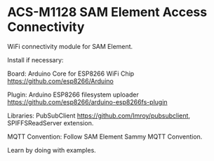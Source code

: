 # ACS-M1128 SAM Element Access Connectivity
WiFi connectivity module for SAM Element.

Install if necessary:

Board:
Arduino Core for ESP8266 WiFi Chip https://github.com/esp8266/Arduino

Plugin:
Arduino ESP8266 filesystem uploader https://github.com/esp8266/arduino-esp8266fs-plugin

Libraries:
PubSubClient https://github.com/Imroy/pubsubclient, SPIFFSReadServer extension.

MQTT Convention:
Follow SAM Element Sammy MQTT Convention. 

Learn by doing with examples.
